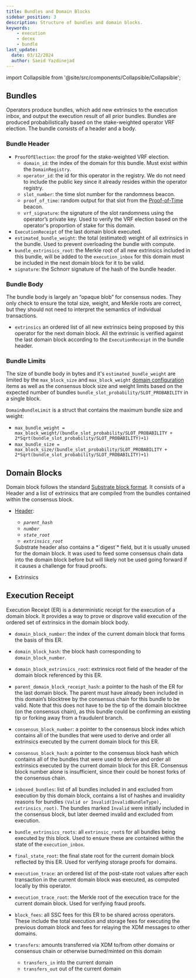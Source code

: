 ```yaml
---
title: Bundles and Domain Blocks
sidebar_position: 3
description: Structure of bundles and domain blocks.
keywords:
    - execution
    - decex
    - bundle
last_update:
  date: 03/12/2024
  author: Saeid Yazdinejad
---
```

import Collapsible from '@site/src/components/Collapsible/Collapsible';

## Bundles

Operators produce bundles, which add new extrinsics to the execution inbox, and output the execution result of all prior bundles. Bundles are produced probabilistically based on the stake-weighted operator VRF election. The bundle consists of a header and a body.

### Bundle Header

- `ProofOfElection`: the proof for the stake-weighted VRF election.
    - `domain_id`: the index of the domain for this bundle. Must exist within the `DomainRegistry`.
    - `operator_id`: the id for this operator in the registry. We do not need to include the public key since it already resides within the operator registry.
    - `slot_number`: the time slot number for the randomness beacon.
    - `proof_of_time`: random output for that slot from the [Proof-of-Time](/docs/consensus/proof_of_time.md) beacon.
    - `vrf_signature`: the signature of the slot randomness using the operator’s private key. Used to verify the VRF election based on the operator's proportion of stake for this domain.
- `ExecutionReceipt` of the last domain block executed.
- `estimated_bundle_weight`: the total (estimated) weight of all extrinsics in the bundle. Used to prevent overloading the bundle with compute.
- `bundle_extrinsics_root`: the Merkle root of all new extrinsics included in this bundle, will be added to the `execution_inbox` for this domain must be included in the next domain block for it to be valid. 
- `signature`: the Schnorr signature of the hash of the bundle header.

### Bundle Body

The bundle body is largely an “opaque blob” for consensus nodes. They only check to ensure the total size, weight, and Merkle roots are correct, but they should not need to interpret the semantics of individual transactions.

- `extrinsics` 
an ordered list of all new extrinsics being proposed by this operator for the next domain block. All the extrinsic is verified against the last domain block according to the `ExecutionReceipt` in the bundle header.

### Bundle Limits

The size of bundle body in bytes and it's `estimated_bundle_weight` are limited by the `max_block_size` and `max_block_weight` [domain configuration](workflow.md#domain-genesis-config) items as well as the consensus block size and weight limits based on the expected number of bundles `bundle_slot_probability/SLOT_PROBABILITY` in a single block.

`DomainBundleLimit` is a struct that contains the maximum bundle size and weight:
- `max_bundle_weight = max_block_weight/(bundle_slot_probability/SLOT_PROBABILITY + 2*Sqrt(bundle_slot_probability/SLOT_PROBABILITY)+1)`
- `max_bundle_size = max_block_size/(bundle_slot_probability/SLOT_PROBABILITY + 2*Sqrt(bundle_slot_probability/SLOT_PROBABILITY)+1)`

## Domain Blocks

Domain block follows the standard [Substrate block format](https://github.com/paritytech/substrate/blob/689da495a0c0c0c2466fe90a9ea187ce56760f2d/primitives/runtime/src/generic/block.rs#L82). It consists of a Header and a list of extrinsics that are compiled from the bundles contained within the consensus block.

- [Header](https://github.com/paritytech/substrate/blob/689da495a0c0c0c2466fe90a9ea187ce56760f2d/primitives/runtime/src/generic/header.rs#L39):
    - *`parent_hash`*
    - *`number`*
    - *`state_root`*
    - *`extrinsics_root`*
    
    
    <Collapsible title="Note">
    Substrate header also contains a *`digest`* field, but it is usually unused for the domain block. It was used to feed some consensus chain data into the domain block before but will likely not be used going forward if it causes a challenge for fraud proofs.
    </Collapsible>
  
- Extrinsics

## Execution Receipt

Execution Receipt (ER) is a deterministic receipt for the execution of a domain block. It provides a way to prove or disprove valid execution of the ordered set of extrinsics in the domain block body.

- `domain_block_number`: the index of the current domain block that forms the basis of this ER.
- `domain_block_hash`: the block hash corresponding to `domain_block_number`.
- `domain_block_extrinsics_root`: extrinsics root field of the header of the domain block referenced by this ER.
- `parent_domain_block_receipt_hash`: a pointer to the hash of the ER for the last domain block. The parent must have already been included in this domain’s blocktree by the consensus chain for this bundle to be valid. Note that this does not have to be the tip of the domain blocktree (on the consensus chain), as this bundle could be confirming an existing tip or forking away from a fraudulent branch.
- `consensus_block_number`: a pointer to the consensus block index which contains all of the bundles that were used to derive and order all extrinsics executed by the current domain block for this ER.
- `consensus_block_hash`: a pointer to the consensus block hash which contains all of the bundles that were used to derive and order all extrinsics executed by the current domain block for this ER. 
    <Collapsible title="Note">
    Consensus block number alone is insufficient, since their could be honest forks of the consensus chain.
    </Collapsible>
    
- `inboxed_bundles`: list of all bundles included in and excluded from execution by this domain block, contains a list of hashes and invalidity reasons for bundles `(Valid or Invalid(InvalidBundleType), extrinsics_root)`. The bundles marked `Invalid` were initially included in the consensus block, but later deemed invalid and excluded from execution.
- `bundle_extrinsics_roots`: all `extrinsic_root`s for all bundles being executed by this block. Used to ensure these are contained within the state of the `execution_inbox`.
- `final_state_root`: the final state root for the current domain block reflected by this ER. Used for verifying storage proofs for domains.
- `execution_trace`: an ordered list of the post-state root values after each transaction in the current domain block was executed, as computed locally by this operator.
- `execution_trace_root`: the Merkle root of the execution trace for the current domain block. Used for verifying fraud proofs.
- `block_fees`: all SSC fees for this ER to be shared across operators. These include the total execution and storage fees for executing the previous domain block and fees for relaying the XDM messages to other domains.
- `transfers`: amounts transferred via XDM to/from other domains or consensus chain or otherwise burned/minted on this domain
    - `transfers_in` into the current domain
    - `transfers_out` out of the current domain
